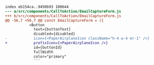 ```diff --git a/src/components/CallToAction/EmailCaptureForm.js b/src/components/CallToAction/EmailCaptureForm.js

index eb154ca..9450b93 100644
--- a/src/components/CallToAction/EmailCaptureForm.js
+++ b/src/components/CallToAction/EmailCaptureForm.js
@@ -56,7 +56,7 @@ const EmailCaptureForm = ({
           <Button
             text={buttonText}
             disabled={disabled}
-            icon={<PaperAirplaneIcon className="h-4 w-4 mr-1" />}
+            prefixIcon={<PaperAirplaneIcon />}
             id={buttonId}
             fullWidth
             color="primary"
             ```
